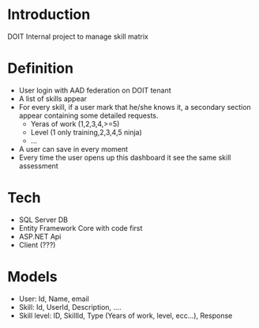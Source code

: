 # Introduction

DOIT Internal project to manage skill matrix

# Definition

- User login with AAD federation on DOIT tenant
- A list of skills appear
- For every skill, if a user mark that he/she knows it, a secondary section appear containing some detailed requests.
    - Yeras of work (1,2,3,4,>=5)
    - Level (1 only training,2,3,4,5 ninja)
    - ...
- A user can save in every moment
- Every time the user opens up this dashboard it see the same skill assessment

# Tech

- SQL Server DB
- Entity Framework Core with code first
- ASP.NET Api
- Client (???)

# Models

- User: Id, Name, email
- Skill: Id, UserId, Description, ....
- Skill level: ID, SkillId, Type (Years of work, level, ecc...), Response